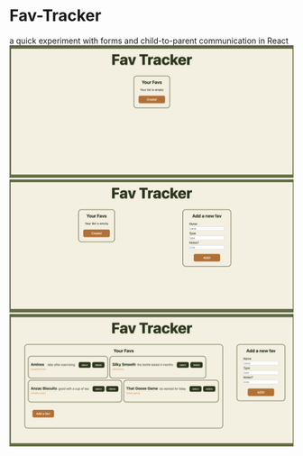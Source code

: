 # Fav-Tracker
a quick experiment with forms and child-to-parent communication in React
![screenshot](/front-end/1.png?raw=true "screenshot 1")
![screenshot](/front-end/2.png?raw=true "screenshot 2")
![screenshot](/front-end/3.png?raw=true "screenshot 3")
